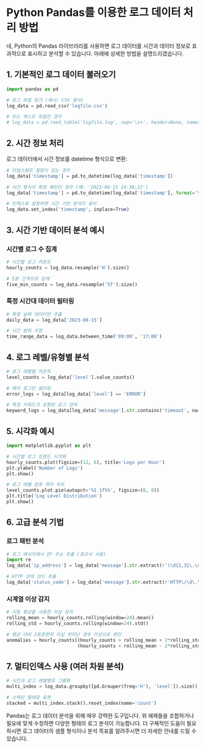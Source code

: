 # Python Pandas를 이용한 로그 데이터 처리 방법

네, Python의 Pandas 라이브러리를 사용하면 로그 데이터를 시간과 데이터 정보로 효과적으로 표시하고 분석할 수 있습니다. 아래에 상세한 방법을 설명드리겠습니다.

## 1. 기본적인 로그 데이터 불러오기

```python
import pandas as pd

# 로그 파일 읽기 (예시: CSV 형식)
log_data = pd.read_csv('logfile.csv')

# 또는 텍스트 파일인 경우
# log_data = pd.read_table('logfile.log', sep='\s+', header=None, names=['timestamp', 'level', 'message'])
```

## 2. 시간 정보 처리

로그 데이터에서 시간 정보를 datetime 형식으로 변환:

```python
# 타임스탬프 컬럼이 있는 경우
log_data['timestamp'] = pd.to_datetime(log_data['timestamp'])

# 시간 형식이 특정 패턴인 경우 (예: '2023-08-15 14:30:22')
log_data['timestamp'] = pd.to_datetime(log_data['timestamp'], format='%Y-%m-%d %H:%M:%S')

# 인덱스로 설정하면 시간 기반 분석이 용이
log_data.set_index('timestamp', inplace=True)
```

## 3. 시간 기반 데이터 분석 예시

### 시간별 로그 수 집계
```python
# 시간별 로그 카운트
hourly_counts = log_data.resample('H').size()

# 5분 간격으로 집계
five_min_counts = log_data.resample('5T').size()
```

### 특정 시간대 데이터 필터링
```python
# 특정 날짜 데이터만 추출
daily_data = log_data['2023-08-15']

# 시간 범위 지정
time_range_data = log_data.between_time('09:00', '17:00')
```

## 4. 로그 레벨/유형별 분석

```python
# 로그 레벨별 카운트
level_counts = log_data['level'].value_counts()

# 에러 로그만 필터링
error_logs = log_data[log_data['level'] == 'ERROR']

# 특정 키워드가 포함된 로그 검색
keyword_logs = log_data[log_data['message'].str.contains('timeout', na=False)]
```

## 5. 시각화 예시

```python
import matplotlib.pyplot as plt

# 시간별 로그 트렌드 시각화
hourly_counts.plot(figsize=(12, 6), title='Logs per Hour')
plt.ylabel('Number of Logs')
plt.show()

# 로그 레벨 분포 파이 차트
level_counts.plot.pie(autopct='%1.1f%%', figsize=(8, 8))
plt.title('Log Level Distribution')
plt.show()
```

## 6. 고급 분석 기법

### 로그 패턴 분석
```python
# 로그 메시지에서 IP 주소 추출 (정규식 사용)
import re
log_data['ip_address'] = log_data['message'].str.extract(r'(\d{1,3}\.\d{1,3}\.\d{1,3}\.\d{1,3})')

# HTTP 상태 코드 추출
log_data['status_code'] = log_data['message'].str.extract(r'HTTP\/\d\.\d"\s(\d{3})')
```

### 시계열 이상 감지
```python
# 이동 평균을 사용한 이상 감지
rolling_mean = hourly_counts.rolling(window=24).mean()
rolling_std = hourly_counts.rolling(window=24).std()

# 평균 대비 2표준편차 이상 벗어난 경우 이상으로 판단
anomalies = hourly_counts[(hourly_counts > rolling_mean + 2*rolling_std) | 
                          (hourly_counts < rolling_mean - 2*rolling_std)]
```

## 7. 멀티인덱스 사용 (여러 차원 분석)

```python
# 시간과 로그 레벨별로 그룹화
multi_index = log_data.groupby([pd.Grouper(freq='H'), 'level']).size().unstack()

# 스택된 형태로 표현
stacked = multi_index.stack().reset_index(name='count')
```

Pandas는 로그 데이터 분석을 위해 매우 강력한 도구입니다. 위 예제들을 조합하거나 필요에 맞게 수정하면 다양한 형태의 로그 분석이 가능합니다. 더 구체적인 도움이 필요하시면 로그 데이터의 샘플 형식이나 분석 목표를 알려주시면 더 자세한 안내를 드릴 수 있습니다.